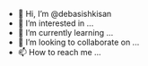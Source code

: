 - 👋 Hi, I’m @debasishkisan
- 👀 I’m interested in ...
- 🌱 I’m currently learning ...
- 💞️ I’m looking to collaborate on ...
- 📫 How to reach me ...

<!---
debasishkisan/debasishkisan is a ✨ special ✨ repository because its `README.md` (this file) appears on your GitHub profile.
You can click the Preview link to take a look at your changes.
--->
